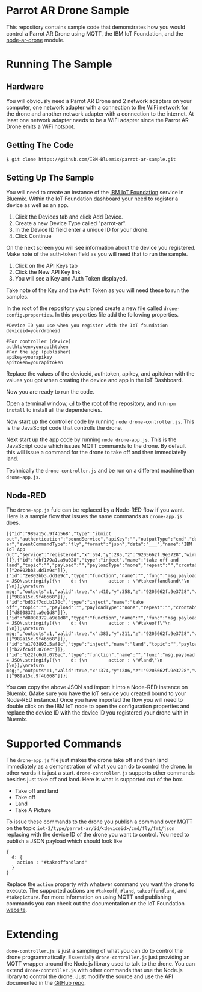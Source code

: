 # Parrot AR Drone Sample

This repository contains sample code that demonstrates how you would control
a Parrot AR Drone using MQTT, the IBM IoT Foundation, and the [node-ar-drone](https://github.com/felixge/node-ar-drone) module.

# Running The Sample

## Hardware
You will obviously need a Parrot AR Drone and 2 network adapters on your computer, one network adapter with a connection to the WiFi network for the drone and another network adapter with a connection to the internet.  At least one network adapter needs to be a WiFi adapter since the Parrot AR Drone emits a WiFi hotspot.

## Getting The Code

`$ git clone https://github.com/IBM-Bluemix/parrot-ar-sample.git`

## Setting Up The Sample

You will need to create an instance of the [IBM IoT Foundation](https://console.ng.bluemix.net/?ace_base=true/#/store/cloudOEPaneId=store&serviceOfferingGuid=8e3a9040-7ce8-4022-a36b-47f836d2b83e&fromCatalog=true) service in Bluemix.  Within the IoT Foundation dashboard your need to register a device as well as an app.

1. Click the Devices tab and click Add Device.  
2. Create a new Device Type called "parrot-ar".  
3. In the Device ID field enter a unique ID for your drone.  
4. Click Continue

On the next screen you will see information about the device you registered.  Make note of the auth-token field as you will need that to run the sample.

1.  Click on the API Keys tab
2.  Click the New API Key link
3.  You will see a Key and Auth Token displayed.

Take note of the Key and the Auth Token as you will need these to run the samples.

In the root of the repository you cloned create a new file called `drone-config.properties`.  In this properties file add the following properties.

```
#Device ID you use when you register with the IoT foundation
deviceid=yourdroneid

#For controller (device)
authtoken=yourauthtoken
#For the app (publisher)
apikey=yourapikey
apitoken=yourapitoken
```

Replace the values of the deviceid, authtoken, apikey, and apitoken with the values you got when creating the device and app in the IoT Dashboard.

Now you are ready to run the code.

Open a terminal window, `cd` to the root of the repository, and run `npm install` to install all the dependencies.

Now start up the controller code by running `node drone-controller.js`.  This is the JavaScript code that controlls the drone.

Next start up the app code by running `node drone-app.js`.  This is the JavaScript code which issues MQTT commands to the drone.  By default this will issue a command for the drone to take off and then immediatelly land.

Technically the `drone-controller.js` and be run on a different machine than `drone-app.js`.

## Node-RED

The `drone-app.js` fule can be replaced by a Node-RED flow if you want.  Here is a sample flow that issues the same commands as `drone-app.js` does.

```
[{"id":"989a15c.9f4b568","type":"ibmiot out","authentication":"boundService","apiKey":"","outputType":"cmd","deviceId":"yourdeviceid","deviceType":"parrot-ar","eventCommandType":"fly","format":"json","data":"___","name":"IBM IoT App Out","service":"registered","x":594,"y":285,"z":"9205662f.9e3728","wires":[]},{"id":"dbf179a1.a9a028","type":"inject","name":"take off and land","topic":"","payload":"","payloadType":"none","repeat":"","crontab":"","once":false,"x":225,"y":357,"z":"9205662f.9e3728","wires":[["2e802bb3.dd1e9c"]]},{"id":"2e802bb3.dd1e9c","type":"function","name":"","func":"msg.payload = JSON.stringify({\n    d: {\n        action : \"#takeoffandland\"\n      }\n});\nreturn msg;","outputs":1,"valid":true,"x":410,"y":358,"z":"9205662f.9e3728","wires":[["989a15c.9f4b568"]]},{"id":"bd32f7cd.b170c","type":"inject","name":"take off","topic":"","payload":"","payloadType":"none","repeat":"","crontab":"","once":false,"x":224,"y":210,"z":"9205662f.9e3728","wires":[["d8008372.a9e1d8"]]},{"id":"d8008372.a9e1d8","type":"function","name":"","func":"msg.payload = JSON.stringify({\n    d: {\n        action : \"#takeoff\"\n      }\n});\nreturn msg;","outputs":1,"valid":true,"x":383,"y":211,"z":"9205662f.9e3728","wires":[["989a15c.9f4b568"]]},{"id":"a1703893.5af8c","type":"inject","name":"land","topic":"","payload":"","payloadType":"none","repeat":"","crontab":"","once":false,"x":212,"y":282,"z":"9205662f.9e3728","wires":[["b22fc6df.076ec"]]},{"id":"b22fc6df.076ec","type":"function","name":"","func":"msg.payload = JSON.stringify({\n    d: {\n        action : \"#land\"\n      }\n});\nreturn msg;","outputs":1,"valid":true,"x":374,"y":286,"z":"9205662f.9e3728","wires":[["989a15c.9f4b568"]]}]
```

You can copy the above JSON and import it into a Node-RED instance on Bluemix.  (Make sure you have the IoT service you created bound to your Node-RED instance.)  Once you have imported the flow you will need to double click on the IBM IoT node to open the configuration properties and replace the device ID with the device ID you registered your drone with in Bluemix.

# Supported Commands

The `drone-app.js` file just makes the drone take off and then land immediately as a demonstration
of what you can do to control the drone.  In other words it is just a start.  `drone-controller.js`
supports other commands besides just take off and land.  Here is what is supported out of the box.

* Take off and land
* Take off
* Land
* Take A Picture

To issue these commands to the drone you publish a command over MQTT on the topic
`iot-2/type/parrot-ar/id/<deviceid>/cmd/fly/fmt/json` replacing <deviceid> with the 
device ID of the drone you want to control.  You need to publish a JSON payload
which should look like 

```
{
  d: {
    action : "#takeoffandland"
  }
}
```

Replace the `action` property with whatever command you want the drone to execute.  The supported
actions are `#takeoff`, `#land`, `takeoffandland`, and `#takepicture`.  For more information on
using MQTT and publishing commands you can check out the documentation on the IoT Foundation 
[website](https://developer.ibm.com/iotfoundation/recipes/improvise-application-development/).

# Extending

`done-controller.js` is just a sampling of what you can do to control the drone programmatically.
Essentially `drone-controller.js` just providing an MQTT wrapper around the Node.js library used
to talk to the drone.  You can extend `drone-controller.js` with other commands that use the
Node.js library to control the drone.  Just modify the source and use the API documented in the
[GitHub repo](https://github.com/felixge/node-ar-drone).